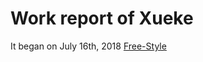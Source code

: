# Work report of Xueke
It began on July 16th, 2018
[Free-Style](https://github.com/duanweixiang/Private/blob/master/Xueke/Pictures/IMG_20180629_204342_HHT.jpg)
